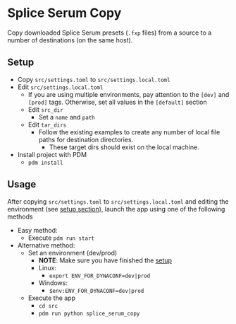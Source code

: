 # Splice Serum Copy

Copy downloaded Splice Serum presets (`.fxp` files) from a source to a number of destinations (on the same host).

## Setup

- Copy `src/settings.toml` to `src/settings.local.toml`
- Edit `src/settings.local.toml`
  - If you are using multiple environments, pay attention to the `[dev]` and `[prod]` tags. Otherwise, set all values in the `[default]` section
  - Edit `src_dir`
    - Set a `name` and `path`
  - Edit `tar_dirs`
    - Follow the existing examples to create any number of local file paths for destination directories.
      - These target dirs should exist on the local machine.
- Install project with PDM
  - `pdm install`

## Usage

After copying `src/settings.toml` to `src/settings.local.toml` and editing the environment (see [setup section](#setup)), launch the app using one of the following methods

- Easy method:
  - Execute `pdm run start`
- Alternative method:
  - Set an environment (dev/prod)
    - **NOTE**: Make sure you have finished the [setup](#setup)
    - Linux:
      - `export ENV_FOR_DYNACONF=dev|prod`
    - Windows:
      - `$env:ENV_FOR_DYNACONF=dev|prod`
  - Execute the app
    - `cd src`
    - `pdm run python splice_serum_copy`
  